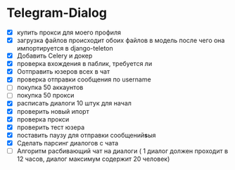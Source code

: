 # Telegram-Dialog

* [X] купить прокси для моего профиля
* [X] загрузка файлов происходит обоих файлов в модель
  после чего она импортируется в django-teleton
* [X] Добавить Celery  и докер
* [X] проверка вхождения в паблик, требуется ли
* [X] Оотправить юзеров всех в чат
* [X] проверка отправки сообщения по username
* [ ] покупка 50 аккаунтов
* [ ] покупка 50 прокси
* [X] расписать диалоги 10 штук для начал
* [X] проверить новый ипорт
* [X] проверка прокси
* [X] проверить тест юзера
* [X] поставить паузу для отправки сообщений**s**ыя
* [X] Сделать парсинг диалогов с чата
* [ ] Алгоритм расбивающий чат на диалоги ( 1 диалог должен проходит в 12 часов, диалог максимум содержит 20 человек)
